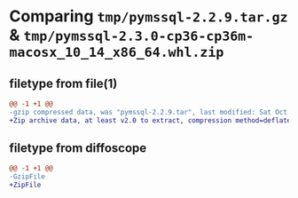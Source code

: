 # Comparing `tmp/pymssql-2.2.9.tar.gz` & `tmp/pymssql-2.3.0-cp36-cp36m-macosx_10_14_x86_64.whl.zip`

## filetype from file(1)

```diff
@@ -1 +1 @@
-gzip compressed data, was "pymssql-2.2.9.tar", last modified: Sat Oct 14 04:24:59 2023, max compression
+Zip archive data, at least v2.0 to extract, compression method=deflate
```

## filetype from diffoscope

```diff
@@ -1 +1 @@
-GzipFile
+ZipFile
```


